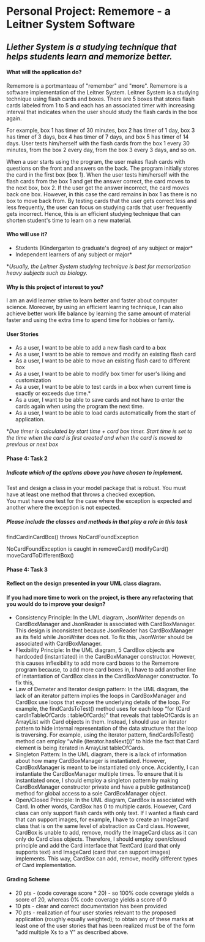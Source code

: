 # Personal Project: Rememore - a Leitner System Software


## *Liether System is a studying technique that helps students learn and memorize better.*


#### **What will the application do?**

Rememore is a portmanteau of "remember" and "more".
Rememore is a software implementation of the Leitner System.
Leitner System is a studying technique using flash cards and boxes.
There are 5 boxes that stores flash cards labeled from 1 to 5 and each has an associated timer with increasing interval that indicates when the user should study the flash cards in the box again.

For example, box 1 has timer of 30 minutes, box 2 has timer of 1 day, box 3 has timer of 3 days, box 4 has timer of 7 days, and box 5 has timer of 14 days. User tests him/herself with the flash cards from the box 1 every 30 minutes, from the box 2 every day, from the box 3 every 3 days, and so on.

When a user starts using the program, the user makes flash cards with questions on the front and answers on the back.
The program initially stores the card in the first box (box 1).
When the user tests him/herself with the flash cards from the box 1 and get the answer correct, the card moves to the next box, box 2.
If the user get the answer incorrect, the card moves back one box. However, in this case the card remains in box 1 as there is no box to move back from.
By testing cards that the user gets correct less and less frequently, the user can focus on studying cards that user frequently gets incorrect.
Hence, this is an efficient studying technique that can shorten student's time to learn on a new material.



#### **Who will use it?**
- Students (Kindergarten to graduate's degree) of any subject or major*
- Independent learners of any subject or major*

**Usually, the Leitner System studying technique is best for memorization heavy subjects such as biology.*



#### **Why is this project of interest to you?**

I am an avid learner strive to learn better and faster about computer science.
Moreover, by using an efficient learning technique, I can also achieve better work life balance by learning the same amount of material faster and using the extra time to spend time for hobbies or family.

#### **User Stories**
- As a user, I want to be able to add a new flash card to a box
- As a user, I want to be able to remove and modify an existing flash card
- As a user, I want to be able to move an existing flash card to different box
- As a user, I want to be able to modify box timer for user's liking and customization
- As a user, I want to be able to test cards in a box when current time is exactly or exceeds due time.*
- As a user, I want to be able to save cards and not have to enter the cards again when using the program the next time.
- As a user, I want to be able to load cards automatically from the start of application.

**Due timer is calculated by start time + card box timer. Start time is set to the time when the card is first created and when the card is moved to previous or next box*

#### **Phase 4: Task 2**
##### Indicate which of the options above you have chosen to implement. 
Test and design a class in your model package that is robust. 
You must have at least one method that throws a checked exception.  
You must have one test for the case where the exception is expected and another where the exception is not expected.

##### Please include the classes and methods in that play a role in this task
findCardInCardBox() throws NoCardFoundException

NoCardFoundException is caught in 
removeCard() 
modifyCard()
moveCardToDifferentBox()

#### **Phase 4: Task 3**
#### Reflect on the design presented in your UML class diagram. 
#### If you had more time to work on the project, is there any refactoring that you would do to improve your design?
- Consistency Principle: In the UML diagram, JsonWriter depends on CardBoxManager and JsonReader is associated with CardBoxManager. This design is inconsistent because JsonReader has CardBoxManager as its field while JsonWriter does not. To fix this, JsonWriter should be associated with CardBoxManager.
- Flexibility Principle: In the UML diagram, 5 CardBox objects are hardcoded (instantiated) in the CardBoxManager constructor. However, this causes inflexibility to add more card boxes to the Rememore program because, to add more card boxes in, I have to add another line of instantiation of CardBox class in the CardBoxManager constructor. To fix this, 
- Law of Demeter and Iterator design pattern: In the UML diagram, the lack of an iterator pattern implies the loops in CardBoxManager and CardBox use loops that expose the underlying details of the loop. For example, the findCardsToTest() method uses for each loop “for (Card cardInTableOfCards : tableOfCards)” that reveals that tableOfCards is an ArrayList with Card objects in them. Instead, I should use an iterator pattern to hide internal representation of the data structure that the loop is traversing. For example, using the iterator pattern, findCardsToTest() method can employ “while (iterator.hasNext())” to hide the fact that Card element is being iterated in ArrayList tableOfCards.
- Singleton Pattern: In the UML diagram, there is a lack of information about how many CardBoxManager is instantiated. However, CardBoxManager is meant to be instantiated only once. Accidently, I can instantiate the CardBoxManager multiple times. To ensure that it is instantiated once, I should employ a singleton pattern by making CardBoxManager constructor private and have a public getInstance() method for global access to a sole CardBoxManager object.
- Open/Closed Principle: In the UML diagram, CardBox is associated with Card. In other words, CardBox has 0 to multiple cards. However, Card class can only support flash cards with only text. If I wanted a flash card that can support images, for example, I have to create an ImageCard class that is on the same level of abstraction as Card class. However, CardBox is unable to add, remove, modify the ImageCard class as it can only do Card class objects. Therefore, I should employ open/closed principle and add the Card interface that TextCard (card that only supports text)  and ImageCard (card that can support images) implements. This way, CardBox can add, remove, modify different types of Card implementation.




#### **Grading Scheme**
- 20 pts - (code coverage score * 20) - so 100% code coverage yields a score of 20, whereas 0% code coverage yields a score of 0
- 10 pts - clear and correct documentation has been provided 
- 70 pts - realization of four user stories relevant to the proposed application (roughly equally weighted);
to obtain any of these marks at least one of the user stories that has been realized must be of the form "add multiple Xs to a Y" as described above.  
